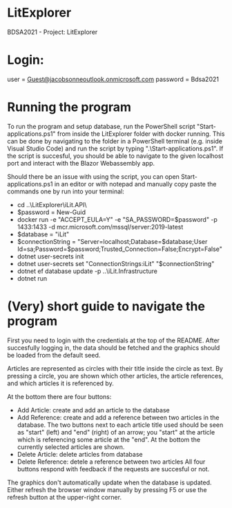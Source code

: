 # LitExplorer
BDSA2021 - Project: LitExplorer

<h1>Login:</h1>

user = Guest@jacobsonneoutlook.onmicrosoft.com
password = Bdsa2021

<h1>Running the program</h1>

To run the program and setup database, run the PowerShell script "Start-applications.ps1" from inside the LitExplorer folder with docker running. 
This can be done by navigating to the folder in a PowerShell terminal (e.g. inside Visual Studio Code) and run the script by typing ".\Start-applications.ps1".
If the script is succesful, you should be able to navigate to the given localhost port and interact with the Blazor Webassembly app. 

Should there be an issue with using the script, you can open Start-applications.ps1 in an editor or with notepad and manually copy paste the commands one by run into your terminal:
- cd ..\LitExplorer\iLit.API\
- $password = New-Guid
- docker run -e "ACCEPT_EULA=Y" -e "SA_PASSWORD=$password" -p 1433:1433 -d mcr.microsoft.com/mssql/server:2019-latest
- $database = "iLit"
- $connectionString = "Server=localhost;Database=$database;User Id=sa;Password=$password;Trusted_Connection=False;Encrypt=False"
- dotnet user-secrets init
- dotnet user-secrets set "ConnectionStrings:iLit" "$connectionString"
- dotnet ef database update -p ..\iLit.Infrastructure
- dotnet run

<h1>(Very) short guide to navigate the program</h1>

First you need to login with the credentials at the top of the README. After succesfully logging in, the data should be fetched and the graphics should be loaded from the default seed. 

Articles are represented as circles with their title inside the circle as text. By pressing a circle, you are shown which other articles, the article references, and which articles it is referenced by.

At the bottom there are four buttons:
- Add Article: create and add an article to the database
- Add Reference: create and add a reference between two articles in the database. The two buttons next to each article title used should be seen as "start" (left) and "end" (right) of an arrow; you "start" at the article which is referencing some article at the "end". At the bottom the currently selected articles are shown.
- Delete Article: delete articles from database
- Delete Reference: detele a reference between two articles
All four buttons respond with feedback if the requests are succesful or not.

The graphics don't automatically update when the database is updated. Either refresh the browser window manually by pressing F5 or use the refresh button at the upper-right corner.



